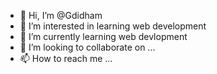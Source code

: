 - 👋 Hi, I’m @Gdidham
- 👀 I’m interested in learning web development
- 🌱 I’m currently learning web devlopment
- 💞️ I’m looking to collaborate on ...
- 📫 How to reach me ...

<!---
Gdidham/Gdidham is a ✨ special ✨ repository because its `README.md` (this file) appears on your GitHub profile.
You can click the Preview link to take a look at your changes.
--->
